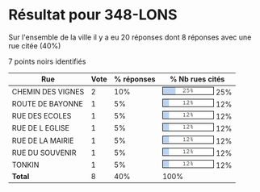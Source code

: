 # Résultat pour 348-LONS

Sur l'ensemble de la ville il y a eu 20 réponses dont 8 réponses avec une rue citée (40%)

7 points noirs identifiés

| Rue | Vote | % réponses | % Nb rues cités|
|-----|------|------------|----------------|
| CHEMIN DES VIGNES | 2 | 10% | <img src="../../img/bar_25.gif" />&nbsp;25%|
| ROUTE DE BAYONNE | 1 | 5% | <img src="../../img/bar_12.gif" />&nbsp;12%|
| RUE DES ECOLES | 1 | 5% | <img src="../../img/bar_12.gif" />&nbsp;12%|
| RUE DE L EGLISE | 1 | 5% | <img src="../../img/bar_12.gif" />&nbsp;12%|
| RUE DE LA MAIRIE | 1 | 5% | <img src="../../img/bar_12.gif" />&nbsp;12%|
| RUE DU SOUVENIR | 1 | 5% | <img src="../../img/bar_12.gif" />&nbsp;12%|
| TONKIN | 1 | 5% | <img src="../../img/bar_12.gif" />&nbsp;12%|
| **Total** | 8 | 40% | 100%|

